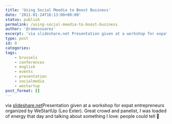 ```yaml
---
title: 'Using Social Meedia to Boost Business'
date: '2011-01-24T16:13:00+00:00'
status: publish
permalink: /using-social-meedia-to-boost-business
author: '@ramonsuarez'
excerpt: 'via slideshare.net Presentation given at a workshop for expat entrepreneurs organized by WeStartUp (Leo Exter). Great crowd and panelist, I was loaded of energy that day and talking about something I love: people could tell :)'
type: post
id: 8
categories:
tags:
    - brussels
    - conferences
    - english
    - events
    - presentation
    - socialmedia
    - westartup
post_format: []
---
```

via [slideshare.net](http://www.slideshare.net/ramonsuarez/entrepreneurship-brusselsexpats)Presentation given at a workshop for expat entrepreneurs organized by WeStartUp (Leo Exter). Great crowd and panelist, I was loaded of energy that day and talking about something I love: people could tell 🙂

